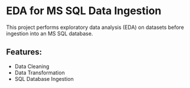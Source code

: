 # EDA for MS SQL Data Ingestion

This project performs exploratory data analysis (EDA) on datasets before ingestion into an MS SQL database.

## Features:
- Data Cleaning
- Data Transformation
- SQL Database Ingestion


